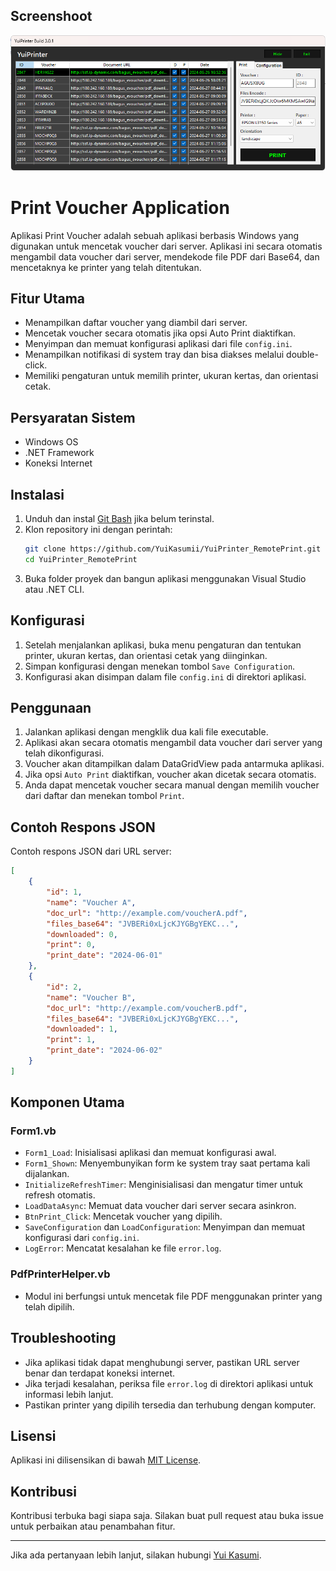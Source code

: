 
## Screenshoot
![Alt text](Screenshoot.png)

# Print Voucher Application

Aplikasi Print Voucher adalah sebuah aplikasi berbasis Windows yang digunakan untuk mencetak voucher dari server. Aplikasi ini secara otomatis mengambil data voucher dari server, mendekode file PDF dari Base64, dan mencetaknya ke printer yang telah ditentukan. 

## Fitur Utama

- Menampilkan daftar voucher yang diambil dari server.
- Mencetak voucher secara otomatis jika opsi Auto Print diaktifkan.
- Menyimpan dan memuat konfigurasi aplikasi dari file `config.ini`.
- Menampilkan notifikasi di system tray dan bisa diakses melalui double-click.
- Memiliki pengaturan untuk memilih printer, ukuran kertas, dan orientasi cetak.

## Persyaratan Sistem

- Windows OS
- .NET Framework
- Koneksi Internet

## Instalasi

1. Unduh dan instal [Git Bash](https://git-scm.com/downloads) jika belum terinstal.
2. Klon repository ini dengan perintah:
   ```bash
   git clone https://github.com/YuiKasumii/YuiPrinter_RemotePrint.git
   cd YuiPrinter_RemotePrint
   ```
3. Buka folder proyek dan bangun aplikasi menggunakan Visual Studio atau .NET CLI.

## Konfigurasi

1. Setelah menjalankan aplikasi, buka menu pengaturan dan tentukan printer, ukuran kertas, dan orientasi cetak yang diinginkan.
2. Simpan konfigurasi dengan menekan tombol `Save Configuration`.
3. Konfigurasi akan disimpan dalam file `config.ini` di direktori aplikasi.

## Penggunaan

1. Jalankan aplikasi dengan mengklik dua kali file executable.
2. Aplikasi akan secara otomatis mengambil data voucher dari server yang telah dikonfigurasi.
3. Voucher akan ditampilkan dalam DataGridView pada antarmuka aplikasi.
4. Jika opsi `Auto Print` diaktifkan, voucher akan dicetak secara otomatis.
5. Anda dapat mencetak voucher secara manual dengan memilih voucher dari daftar dan menekan tombol `Print`.

## Contoh Respons JSON

Contoh respons JSON dari URL server:

```json
[
    {
        "id": 1,
        "name": "Voucher A",
        "doc_url": "http://example.com/voucherA.pdf",
        "files_base64": "JVBERi0xLjcKJYGBgYEKC...",
        "downloaded": 0,
        "print": 0,
        "print_date": "2024-06-01"
    },
    {
        "id": 2,
        "name": "Voucher B",
        "doc_url": "http://example.com/voucherB.pdf",
        "files_base64": "JVBERi0xLjcKJYGBgYEKC...",
        "downloaded": 1,
        "print": 1,
        "print_date": "2024-06-02"
    }
]
```

## Komponen Utama

### Form1.vb

- `Form1_Load`: Inisialisasi aplikasi dan memuat konfigurasi awal.
- `Form1_Shown`: Menyembunyikan form ke system tray saat pertama kali dijalankan.
- `InitializeRefreshTimer`: Menginisialisasi dan mengatur timer untuk refresh otomatis.
- `LoadDataAsync`: Memuat data voucher dari server secara asinkron.
- `BtnPrint_Click`: Mencetak voucher yang dipilih.
- `SaveConfiguration` dan `LoadConfiguration`: Menyimpan dan memuat konfigurasi dari `config.ini`.
- `LogError`: Mencatat kesalahan ke file `error.log`.

### PdfPrinterHelper.vb

- Modul ini berfungsi untuk mencetak file PDF menggunakan printer yang telah dipilih.

## Troubleshooting

- Jika aplikasi tidak dapat menghubungi server, pastikan URL server benar dan terdapat koneksi internet.
- Jika terjadi kesalahan, periksa file `error.log` di direktori aplikasi untuk informasi lebih lanjut.
- Pastikan printer yang dipilih tersedia dan terhubung dengan komputer.

## Lisensi

Aplikasi ini dilisensikan di bawah [MIT License](LICENSE).

## Kontribusi

Kontribusi terbuka bagi siapa saja. Silakan buat pull request atau buka issue untuk perbaikan atau penambahan fitur.

---

Jika ada pertanyaan lebih lanjut, silakan hubungi [Yui Kasumi](https://YuiKasumii.github.io).
